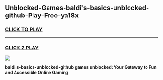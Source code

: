 
## Unblocked-Games-baldi's-basics-unblocked-github-Play-Free-ya18x
<h3>
<a href="https://premium76.site?title=baldi's-basics-unblocked-github&ref=23A">CLICK TO PLAY</a></h3>
<hr>

<h3>
<a href="https://premium76.site?title=baldi's-basics-unblocked-github&ref=23A">CLICK 2 PLAY</a>
  
</h3>

<a href="https://premium76.site?title=baldi's-basics-unblocked-github&ref=23A"><img src="https://clearcache.store/games.png"></a>


**baldi's-basics-unblocked-github games unblocked: Your Gateway to Fun and Accessible Online Gaming**
